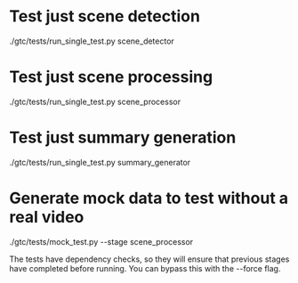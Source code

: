 # Test just scene detection

./gtc/tests/run_single_test.py scene_detector

# Test just scene processing

./gtc/tests/run_single_test.py scene_processor

# Test just summary generation

./gtc/tests/run_single_test.py summary_generator

# Generate mock data to test without a real video

./gtc/tests/mock_test.py --stage scene_processor

The tests have dependency checks, so they will ensure that previous stages have
completed before running. You can bypass this with the --force flag.
